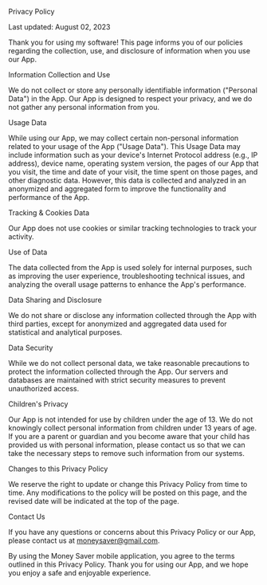 Privacy Policy

Last updated: August 02, 2023

Thank you for using my software! This page informs you of our policies regarding the collection, use, and disclosure of information when you use our App.

Information Collection and Use

We do not collect or store any personally identifiable information ("Personal Data") in the App. Our App is designed to respect your privacy, and we do not gather any personal information from you.

Usage Data

While using our App, we may collect certain non-personal information related to your usage of the App ("Usage Data"). This Usage Data may include information such as your device's Internet Protocol address (e.g., IP address), device name, operating system version, the pages of our App that you visit, the time and date of your visit, the time spent on those pages, and other diagnostic data. However, this data is collected and analyzed in an anonymized and aggregated form to improve the functionality and performance of the App.

Tracking & Cookies Data

Our App does not use cookies or similar tracking technologies to track your activity.

Use of Data

The data collected from the App is used solely for internal purposes, such as improving the user experience, troubleshooting technical issues, and analyzing the overall usage patterns to enhance the App's performance.

Data Sharing and Disclosure

We do not share or disclose any information collected through the App with third parties, except for anonymized and aggregated data used for statistical and analytical purposes.

Data Security

While we do not collect personal data, we take reasonable precautions to protect the information collected through the App. Our servers and databases are maintained with strict security measures to prevent unauthorized access.

Children's Privacy

Our App is not intended for use by children under the age of 13. We do not knowingly collect personal information from children under 13 years of age. If you are a parent or guardian and you become aware that your child has provided us with personal information, please contact us so that we can take the necessary steps to remove such information from our systems.

Changes to this Privacy Policy

We reserve the right to update or change this Privacy Policy from time to time. Any modifications to the policy will be posted on this page, and the revised date will be indicated at the top of the page.

Contact Us

If you have any questions or concerns about this Privacy Policy or our App, please contact us at moneysaver@gmail.com.

By using the Money Saver mobile application, you agree to the terms outlined in this Privacy Policy. Thank you for using our App, and we hope you enjoy a safe and enjoyable experience.
